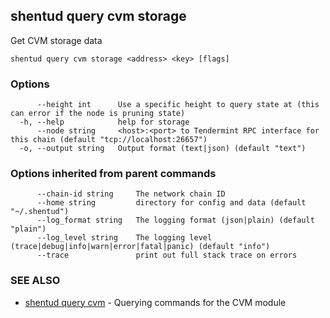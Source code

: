 ## shentud query cvm storage

Get CVM storage data

```
shentud query cvm storage <address> <key> [flags]
```

### Options

```
      --height int      Use a specific height to query state at (this can error if the node is pruning state)
  -h, --help            help for storage
      --node string     <host>:<port> to Tendermint RPC interface for this chain (default "tcp://localhost:26657")
  -o, --output string   Output format (text|json) (default "text")
```

### Options inherited from parent commands

```
      --chain-id string     The network chain ID
      --home string         directory for config and data (default "~/.shentud")
      --log_format string   The logging format (json|plain) (default "plain")
      --log_level string    The logging level (trace|debug|info|warn|error|fatal|panic) (default "info")
      --trace               print out full stack trace on errors
```

### SEE ALSO

* [shentud query cvm](shentud_query_cvm.md)	 - Querying commands for the CVM module


